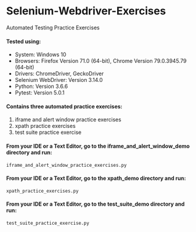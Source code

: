 # Selenium-Webdriver-Exercises

Automated Testing Practice Exercises

#### Tested using:
* System: Windows 10
* Browsers: Firefox Version 71.0 (64-bit), Chrome Version 79.0.3945.79 (64-bit)
* Drivers: ChromeDriver, GeckoDriver
* Selenium WebDriver: Version 3.14.0
* Python: Version 3.6.6
* Pytest: Version 5.0.1

#### Contains three automated practice exercises:
1) iframe and alert window practice exercises
2) xpath practice exercises
3) test suite practice exercise

#### From your IDE or a Text Editor, go to the iframe_and_alert_window_demo directory and run:
```
iframe_and_alert_window_practice_exercises.py
```

#### From your IDE or a Text Editor, go to the xpath_demo directory and run:
```
xpath_practice_exercises.py
```

#### From your IDE or a Text Editor, go to the test_suite_demo directory and run:
```
test_suite_practice_exercise.py
```
